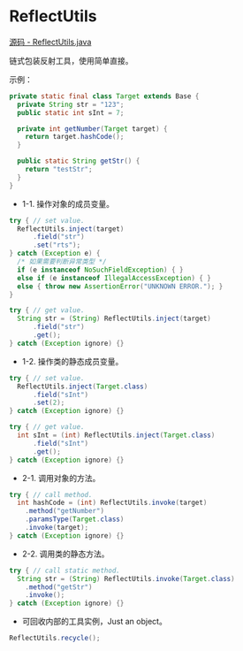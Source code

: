 # ReflectUtils

[源码 - ReflectUtils.java](./ReflectUtils.java)

链式包装反射工具，使用简单直接。

示例：

```java
private static final class Target extends Base {
  private String str = "123";
  public static int sInt = 7;

  private int getNumber(Target target) {
    return target.hashCode();
  }

  public static String getStr() {
    return "testStr";
  }
}
```

- 1-1. 操作对象的成员变量。

```java
try { // set value.
  ReflectUtils.inject(target)
      .field("str")
      .set("rts");
} catch (Exception e) {
  /* 如果需要判断异常类型 */
  if (e instanceof NoSuchFieldException) { }
  else if (e instanceof IllegalAccessException) { }
  else { throw new AssertionError("UNKNOWN ERROR."); }
}
```

```java
try { // get value.
  String str = (String) ReflectUtils.inject(target)
      .field("str")
      .get();
} catch (Exception ignore) {}
```

- 1-2. 操作类的静态成员变量。

```java
try { // set value.
  ReflectUtils.inject(Target.class)
      .field("sInt")
      .set(2);
} catch (Exception ignore) {}
```

```java
try { // get value.
  int sInt = (int) ReflectUtils.inject(Target.class)
      .field("sInt")
      .get();
} catch (Exception ignore) {}
```

- 2-1. 调用对象的方法。

```java
try { // call method.
  int hashCode = (int) ReflectUtils.invoke(target)
    .method("getNumber")
    .paramsType(Target.class)
    .invoke(target);
} catch (Exception ignore) {}
```

- 2-2. 调用类的静态方法。 

```java
try { // call static method.
  String str = (String) ReflectUtils.invoke(Target.class)
    .method("getStr")
    .invoke();
} catch (Exception ignore) {}
```

- 可回收内部的工具实例，Just an object。

```java
ReflectUtils.recycle();
```

